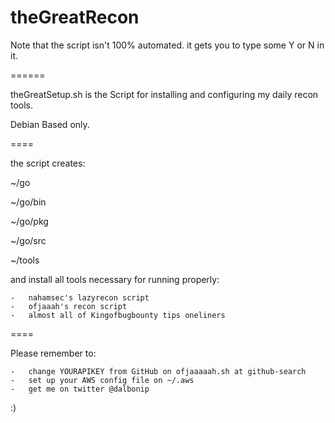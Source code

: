 # theGreatRecon
Note that the script isn't 100% automated. it gets you to type some Y or N in it.

======

theGreatSetup.sh is the Script for installing and configuring my daily recon tools.

Debian Based only.

====

the script creates:

~/go

~/go/bin

~/go/pkg

~/go/src

~/tools


and install all tools necessary for running properly:

    -   nahamsec's lazyrecon script
    -   ofjaaah's recon script
    -   almost all of Kingofbugbounty tips oneliners

====

Please remember to:

    -   change YOURAPIKEY from GitHub on ofjaaaaah.sh at github-search
    -   set up your AWS config file on ~/.aws
    -   get me on twitter @dalbonip

:)
